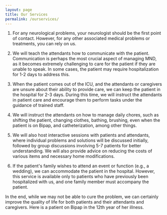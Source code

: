 ```yaml
---
layout: page
title: Our Services
permalink: /ourservices/
---
```

1. For any neurological problems, your neurologist should be the first point of contact. However, for any other associated medical problems or treatments, you can rely on us.

1. We will teach the attendants how to communicate with the patient. Communication is perhaps the most crucial aspect of managing MND, as it becomes extremely challenging to care for the patient if they are unable to speak. In some cases, the patient may require hospitalization for 1-2 days to address this.

1. When the patient comes out of the ICU, and the attendants or caregivers are unsure about their ability to provide care, we can keep the patient in the hospital for 2-3 days. During this time, we will instruct the attendants in patient care and encourage them to perform tasks under the guidance of trained staff.

1. We will instruct the attendants on how to manage daily chores, such as shifting the patient, changing clothes, bathing, brushing, even when the patient is on Bipap, and catheterization, among other things.

1. We will also host interactive sessions with patients and attendants, where individual problems and solutions will be discussed initially, followed by group discussions involving 5-7 patients for better understanding. We will also provide advice on reducing the costs of various items and necessary home modifications.

1. If the patient's family wishes to attend an event or function (e.g., a wedding), we can accommodate the patient in the hospital. However, this service is available only to patients who have previously been hospitalized with us, and one family member must accompany the patient.

In the end, while we may not be able to cure the problem, we can certainly improve the quality of life for both patients and their attendants and caregivers. Here is a patient on Bipap in the 12th year of her illness.